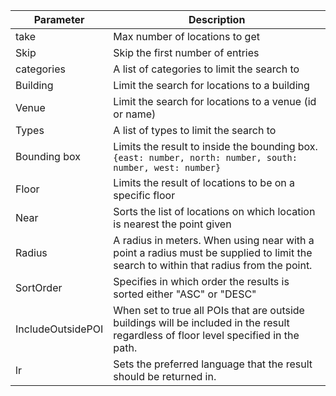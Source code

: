 
| Parameter         | Description                                                                                                                          |
|-------------------|--------------------------------------------------------------------------------------------------------------------------------------|
| take              | Max number of locations to get                                                                                                       |
| Skip              | Skip the first number of entries                                                                                                     |
| categories        | A list of categories to limit the search to                                                                                          |
| Building          | Limit the search for locations to a building                                                                                         |
| Venue             | Limit the search for locations to a venue (id or name)                                                                               |
| Types             | A list of types to limit the search to                                                                                               |
| Bounding box      | Limits the result to inside the bounding box. `{east: number, north: number, south: number, west: number}`                           |
| Floor             | Limits the result of locations to be on a specific floor                                                                             |
| Near              | Sorts the list of locations on which location is nearest the point given                                                             |
| Radius            | A radius in meters. When using near with a point a radius must be supplied to limit the search to within that radius from the point. |
| SortOrder         | Specifies in which order the results is sorted either "ASC" or "DESC"                                                                |
| IncludeOutsidePOI | When set to true all POIs that are outside buildings will be included in the result regardless of floor level specified in the path. |
| lr                | Sets the preferred language that the result should be returned in.                                                                   |
